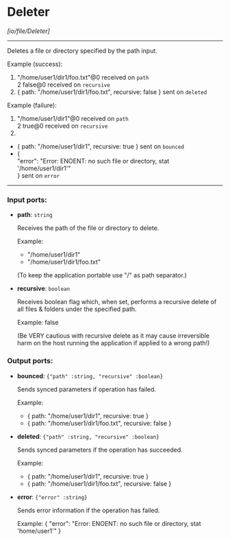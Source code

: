 # Deleter

_[io/file/Deleter]_

---

Deletes a file or directory specified by the path input.  
  
Example (success):  
1. "/home/user1/dir1/foo.txt"@0 received on `path`  
2 false@0 received on `recursive`  
3. { path: "/home/user1/dir1/foo.txt", recursive: false } sent on `deleted`  
  
Example (failure):   
1. "/home/user1/dir1"@0 received on `path`  
2 true@0 received on `recursive`  
3.  
- { path: "/home/user1/dir1", recursive: true } sent on `bounced`  
- {  
  "error": "Error: ENOENT: no such file or directory, stat '/home/user1/dir1'"  
} sent on `error`  

---

### Input ports:

* __path__: ` string `

    Receives the path of the file or directory to delete.
    
    Example:
    - "/home/user1/dir1"
    - "/home/user1/dir1/foo.txt"
    
    (To keep the application portable use "/" as path separator.)


* __recursive__: ` boolean `

    Receives boolean flag which, when set, performs a recursive delete of all files & folders under the specified path.
    
    Example:
    false
    
    (Be VERY cautious with recursive delete as it may cause irreversible harm on the host running the application if applied to a wrong path!)

### Output ports:

* __bounced__: ` {"path" :string, "recursive" :boolean} `

    Sends synced parameters if operation has failed.
    
    Example:
    - { path: "/home/user1/dir1", recursive: true }
    - { path: "/home/user1/dir1/foo.txt", recursive: false }


* __deleted__: ` {"path" :string, "recursive" :boolean} `

    Sends synced parameters if the operation has succeeded.
    
    Example:
    - { path: "/home/user1/dir1", recursive: true }
    - { path: "/home/user1/dir1/foo.txt", recursive: false }


* __error__: ` {"error" :string} `

    Sends error information if the operation has failed.
    
    Example: 
    {
      "error": "Error: ENOENT: no such file or directory, stat 'home/user1'"
    }

